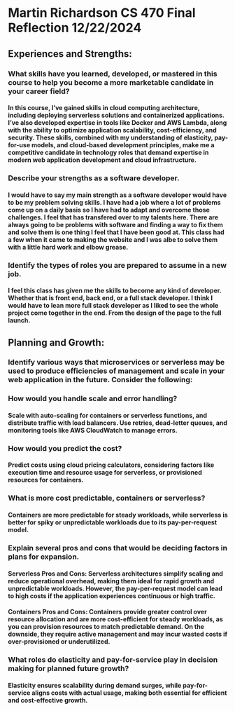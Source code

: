 # Martin Richardson CS 470 Final Reflection 12/22/2024

## Experiences and Strengths:
### What skills have you learned, developed, or mastered in this course to help you become a more marketable candidate in your career field?
#### In this course, I’ve gained skills in cloud computing architecture, including deploying serverless solutions and containerized applications. I’ve also developed expertise in tools like Docker and AWS Lambda, along with the ability to optimize application scalability, cost-efficiency, and security. These skills, combined with my understanding of elasticity, pay-for-use models, and cloud-based development principles, make me a competitive candidate in technology roles that demand expertise in modern web application development and cloud infrastructure.
### Describe your strengths as a software developer.
#### I would have to say my main strength as a software developer would have to be my problem solving skills. I have had a job where a lot of problems come up on a daily basis so I have had to adapt and overcome those challenges. I feel that has transfered over to my talents here. There are always going to be problems with software and finding a way to fix them and solve them is one thing I feel that I have been good at. This class had a few when it came to making the website and I was albe to solve them with a little hard work and elbow grease. 
### Identify the types of roles you are prepared to assume in a new job.
#### I feel this class has given me the skills to become any kind of developer. Whether that is front end, back end, or a full stack developer. I think I would have to lean more full stack developer as I liked to see the whole project come together in the end. From the design of the page to the full launch.

## Planning and Growth:
### Identify various ways that microservices or serverless may be used to produce efficiencies of management and scale in your web application in the future. Consider the following:
### How would you handle scale and error handling?
#### Scale with auto-scaling for containers or serverless functions, and distribute traffic with load balancers. Use retries, dead-letter queues, and monitoring tools like AWS CloudWatch to manage errors.
### How would you predict the cost?
#### Predict costs using cloud pricing calculators, considering factors like execution time and resource usage for serverless, or provisioned resources for containers.
### What is more cost predictable, containers or serverless?
#### Containers are more predictable for steady workloads, while serverless is better for spiky or unpredictable workloads due to its pay-per-request model.
### Explain several pros and cons that would be deciding factors in plans for expansion.
#### Serverless Pros and Cons: Serverless architectures simplify scaling and reduce operational overhead, making them ideal for rapid growth and unpredictable workloads. However, the pay-per-request model can lead to high costs if the application experiences continuous or high traffic.

#### Containers Pros and Cons: Containers provide greater control over resource allocation and are more cost-efficient for steady workloads, as you can provision resources to match predictable demand. On the downside, they require active management and may incur wasted costs if over-provisioned or underutilized.
### What roles do elasticity and pay-for-service play in decision making for planned future growth?
#### Elasticity ensures scalability during demand surges, while pay-for-service aligns costs with actual usage, making both essential for efficient and cost-effective growth.
